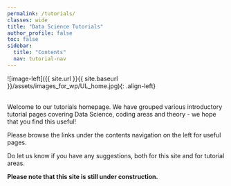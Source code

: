 ```yaml
---
permalink: /tutorials/
classes: wide
title: "Data Science Tutorials"
author_profile: false
toc: false
sidebar:
  title: "Contents"
  nav: tutorial-nav
---
```


![image-left]({{ site.url }}{{ site.baseurl }}/assets/images_for_wp/UL_home.jpg){: .align-left}

<br />
Welcome to our tutorials homepage. We have grouped various introductory tutorial pages covering Data Science, coding areas and theory - we hope that you find this useful! 

Please browse the links under the contents navigation on the left for useful pages.  

Do let us know if you have any suggestions, both for this site and for tutorial areas.

**Please note that this site is still under construction.**
